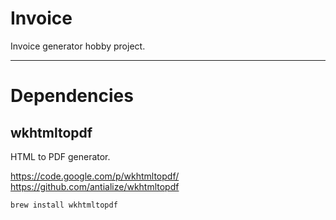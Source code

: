 Invoice
===========

Invoice generator hobby project.

---

# Dependencies

## wkhtmltopdf
HTML to PDF generator.  

https://code.google.com/p/wkhtmltopdf/  
https://github.com/antialize/wkhtmltopdf  

`brew install wkhtmltopdf`
